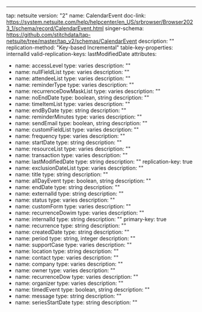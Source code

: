 ---
tap: netsuite
version: "2"
name: CalendarEvent
doc-link: https://system.netsuite.com/help/helpcenter/en_US/srbrowser/Browser2023_1/schema/record/CalendarEvent.html
singer-schema: https://github.com/stitchdata/tap-netsuite/tree/master/tap_v2/schemas/CalendarEvent
description: ""
replication-method: "Key-based Incremental"
table-key-properties: internalId
valid-replication-keys: lastModifiedDate
attributes:
- name: accessLevel
  type: varies
  description: ""
- name: nullFieldList
  type: varies
  description: ""
- name: attendeeList
  type: varies
  description: ""
- name: reminderType
  type: varies
  description: ""
- name: recurrenceDowMaskList
  type: varies
  description: ""
- name: noEndDate
  type: boolean, string
  description: ""
- name: timeItemList
  type: varies
  description: ""
- name: endByDate
  type: string
  description: ""
- name: reminderMinutes
  type: varies
  description: ""
- name: sendEmail
  type: boolean, string
  description: ""
- name: customFieldList
  type: varies
  description: ""
- name: frequency
  type: varies
  description: ""
- name: startDate
  type: string
  description: ""
- name: resourceList
  type: varies
  description: ""
- name: transaction
  type: varies
  description: ""
- name: lastModifiedDate
  type: string
  description: ""
  replication-key: true
- name: exclusionDateList
  type: varies
  description: ""
- name: title
  type: string
  description: ""
- name: allDayEvent
  type: boolean, string
  description: ""
- name: endDate
  type: string
  description: ""
- name: externalId
  type: string
  description: ""
- name: status
  type: varies
  description: ""
- name: customForm
  type: varies
  description: ""
- name: recurrenceDowim
  type: varies
  description: ""
- name: internalId
  type: string
  description: ""
  primary-key: true
- name: recurrence
  type: string
  description: ""
- name: createdDate
  type: string
  description: ""
- name: period
  type: string, integer
  description: ""
- name: supportCase
  type: varies
  description: ""
- name: location
  type: string
  description: ""
- name: contact
  type: varies
  description: ""
- name: company
  type: varies
  description: ""
- name: owner
  type: varies
  description: ""
- name: recurrenceDow
  type: varies
  description: ""
- name: organizer
  type: varies
  description: ""
- name: timedEvent
  type: boolean, string
  description: ""
- name: message
  type: string
  description: ""
- name: seriesStartDate
  type: string
  description: ""
